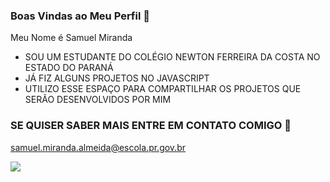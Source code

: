 ### Boas Vindas ao Meu Perfil 🥇
  Meu Nome é Samuel Miranda
* SOU UM ESTUDANTE DO COLÉGIO NEWTON FERREIRA DA COSTA NO ESTADO DO PARANÁ
* JÁ FIZ ALGUNS PROJETOS NO JAVASCRIPT
* UTILIZO ESSE ESPAÇO PARA COMPARTILHAR OS PROJETOS QUE SERÃO DESENVOLVIDOS POR MIM

### SE QUISER SABER MAIS ENTRE EM CONTATO COMIGO 💼

samuel.miranda.almeida@escola.pr.gov.br

![](https://media.tenor.com/qL5jI7Bl9vkAAAAC/neymar-glove.gif)


